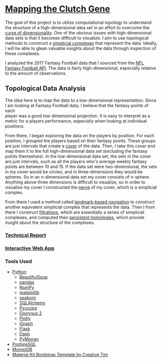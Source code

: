 # [Mapping the Clutch Gene](http://benedictaquino.com/mapping-the-clutch-gene)

The goal of this project is to utilize computational topology to understand the 
structure of a high-dimensional data set in an effort to overcome the [curse of 
dimensionality](https://en.wikipedia.org/wiki/Curse_of_dimensionality). One of 
the obvious issues with high-dimensional data sets is that it becomes difficult 
to visualize. I aim to use topological methods to construct a [simplicial 
complexes](https://en.wikipedia.org/wiki/Simplicial_complex) that represent the 
data. Ideally, I will be able to glean valuable insights about the data through
inspection of these complexes.

I analyzed the 2017 Fantasy Football data that I sourced from the 
[NFL Fantasy Football API](http://api.fantasy.nfl.com/). The data is fairly 
high-dimensional, especially relative to the amount of observations.

## Topological Data Analysis

The idea here is to map the data to a low-dimensional representation. Since I am
looking at Fantasy Football data, I believe that the fantasy points of each  
player was a good low-dimensional projection. It is easy to interpret as a 
metric for a players performance, especially when looking at individual 
positions.

From there, I began exploring the data on the players by position. For each 
position, I grouped the players based on their fantasy points. These groups
are just intervals that create a 
[cover](https://en.wikipedia.org/wiki/Cover_(topology)) of the data.
Then, I take this cover and map them it to the full high-dimensional data set 
(excluding the fantasy points themselves). In the low-dimensional data set,
the sets in the cover are just intervals, such as all the players who's 
average weekly fantasy points are between 10 and 15. If the data set were 
two-dimensional, the sets in my cover would be circles, and in three-dimensions
they would be spheres. So in an n-dimensional data set my cover consists of 
n-sphere. Anything above three dimensions is difficult to visualize, so in order
to visualize my cover I constructed the 
[nerve](https://en.wikipedia.org/wiki/Nerve_of_a_covering) of my cover, which is
a simplicial complex.

From there I used a method called 
[landmark-based navigation](https://www.math.upenn.edu/~ghrist/preprints/landmarkvisibility.pdf) 
to construct another equivalent simplicial complex that represents the data. 
Then I from there I construct 
[filtrations](https://en.wikipedia.org/wiki/Filtration_(mathematics)), which are
essentially a series of simplicial complexes, and computed their 
[persistent homologies](https://en.wikipedia.org/wiki/Persistent_homology), 
which provide insight about the structure of the complexes.

### [Technical Report](report.md)

### [Interactive Web App](http://benedictaquino.com/mapping-the-clutch-gene)

### Tools Used

- [Python](https://www.python.org/)
    - [BeautifulSoup](https://www.crummy.com/software/BeautifulSoup/bs4/doc/)
    - [pandas](https://pandas.pydata.org/)
    - [NumPy](http://www.numpy.org/)
    - [matplotlib](https://matplotlib.org/)
    - [seaborn](https://seaborn.pydata.org/)
    - [SQLAlchemy](https://www.sqlalchemy.org/)
    - [Psycopg](http://initd.org/psycopg/)
    - [Dionysus 2](http://www.mrzv.org/software/dionysus2/)
    - [Plotly](https://plot.ly/)
    - [iGraph](http://igraph.org/redirect.html)
    - [Flask](http://flask.pocoo.org/)
    - [Dash](https://plot.ly/products/dash/)
    - [PyMongo](https://api.mongodb.com/python/current/)
- [PostgreSQL](https://www.postgresql.org/)
- [MongoDB](https://www.mongodb.com/)
- [Material Kit Bootstrap Template by Creative Tim](https://demos.creative-tim.com/material-kit/index.html)